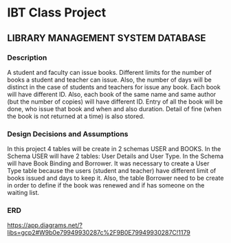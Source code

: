 
# IBT Class Project

## LIBRARY MANAGEMENT SYSTEM DATABASE

### Description

 A student and faculty can issue books. Different limits for the number of books a student and teacher can issue. Also, the number of days will be distinct in the case of students and teachers for issue any book. Each book will have different ID. Also, each book of the same name and same author (but the number of copies) will have different ID. Entry of all the book will be done, who issue that book and when and also duration. Detail of fine (when the book is not returned at a time) is also stored.  
 
 ### Design Decisions and Assumptions
 
 In this project 4 tables will be create in 2 schemas USER and BOOKS. In the Schema USER will have 2 tables: User Details and User Type. In the Schema will have Book Binding and Borrower. 
 It was necessary to create a User Type table because the users (student and teacher) have different limit of books issued and days to keep it. Also, the table Borrower need to be create in order to define if the book was renewed and if has someone on the waiting list.

### ERD

https://app.diagrams.net/?libs=gcp2#W9b0e79949930287c%2F9B0E79949930287C!1179



